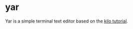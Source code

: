 # yar
Yar is a simple terminal text editor based on the [kilo tutorial](https://viewsourcecode.org/snaptoken/kilo/).
